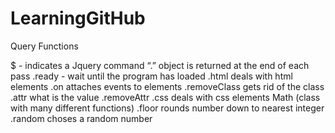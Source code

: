 # LearningGitHub

Query Functions

$ - indicates a Jquery command
“.” object is returned at the end of each pass
.ready - wait until the program has loaded
.html deals with html elements
.on attaches events to elements
.removeClass gets rid of the class
.attr what is the value
	.removeAttr
.css deals with css elements
Math (class with many different functions)
	.floor rounds number down to nearest integer
	.random choses a random number

	
